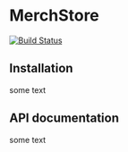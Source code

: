 # MerchStore
[![Build Status](https://travis-ci.org/fablerq/MerchStore.svg)](https://travis-ci.org/fablerq/MerchStore)

## Installation
some text
## API documentation
some text
